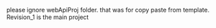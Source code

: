 please ignore webApiProj folder. that was for copy paste from template. Revision_1 is the main project
